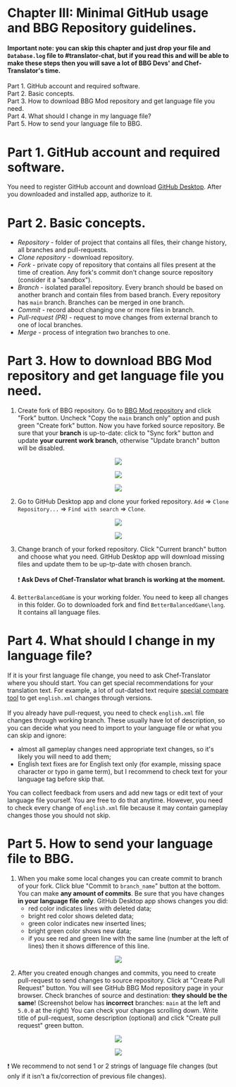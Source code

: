 # Chapter III: Minimal GitHub usage and BBG Repository guidelines.

#### Important note: you can skip this chapter and just drop your file and `Database.log` file to #translator-chat, but if you read this and will be able to make these steps then you will save a lot of BBG Devs' and Chef-Translator's time.

Part 1. GitHub account and required software.<br/>
Part 2. Basic concepts.<br/>
Part 3. How to download BBG Mod repository and get language file you need.<br/>
Part 4. What should I change in my language file?<br/>
Part 5. How to send your language file to BBG.<br/>

# Part 1. GitHub account and required software.
You need to register GitHub account and download [GitHub Desktop](https://desktop.github.com). After you downloaded and installed app, authorize to it.

# Part 2. Basic concepts.
- *Repository* - folder of project that contains all files, their change history, all branches and pull-requests.
- *Clone repository* - download repository.
- *Fork* - private copy of repository that contains all files present at the time of creation. Any fork's commit don't change source repository (consider it a "sandbox").
- *Branch* - isolated parallel repository. Every branch should be based on another branch and contain files from based branch. Every repository has `main` branch. Branches can be merged in one branch.
- *Commit* - record about changing one or more files in branch.
- *Pull-request (PR)* - request to move changes from external branch to one of local branches.
- *Merge* - process of integration two branches to one.

# Part 3. How to download BBG Mod repository and get language file you need.
1. Create fork of BBG repository. Go to [BBG Mod repository](https://github.com/CivilizationVIBetterBalancedGame/BetterBalancedGame) and click "Fork" button. Uncheck "Copy the `main` branch only" option and push green "Create fork" button. Now you have forked source repository. Be sure that your **branch** is up-to-date: click to "Sync fork" button and update **your current work branch**, otherwise "Update branch" button will be disabled.

<p align="center">
  <img src="../images/3-fork-1.png">
</p>

<p align="center">
  <img src="../images/3-fork-2.png">
</p>

<p align="center">
  <img src="../images/3-fork-3.png">
</p>

2. Go to GitHub Desktop app and clone your forked repository. `Add` => `Clone Repository...` => `Find with search` => `Clone`.

<p align="center">
  <img src="../images/3-github-app-1.png">
</p>

<p align="center">
  <img src="../images/3-github-app-2.png">
</p>

3. Change branch of your forked repository. Click "Current branch" button and choose what you need. GitHub Desktop app will download missing files and update them to be up-tp-date with chosen branch.<br/><br/>
❗ **Ask Devs of Chef-Translator what branch is working at the moment.**<br/><br/>
4. `BetterBalancedGame` is your working folder. You need to keep all changes in this folder. Go to downloaded fork and find `BetterBalancedGame\lang`. It contains all language files.

# Part 4. What should I change in my language file?
If it is your first language file change, you need to ask Chef-Translator where you should start. You can get special recommendations for your translation text. For example, a lot of out-dated text require [special compare tool](https://www.textcompare.org/xml/) to get `english.xml` changes through versions.<br/><br/>
If you already have pull-request, you need to check `english.xml` file changes through working branch. These usually have lot of description, so you can decide what you need to import to your language file or what you can skip and ignore:
- almost all gameplay changes need appropriate text changes, so it's likely you will need to add them;
- English text fixes are for English text only (for example, missing space character or typo in game term), but I recommend to check text for your language tag before skip that.

You can collect feedback from users and add new tags or edit text of your language file yourself. You are free to do that anytime. However, you need to check every change of `english.xml` file because it may contain gameplay changes those you should not skip.

# Part 5. How to send your language file to BBG.
1. When you make some local changes you can create commit to branch of your fork. Click blue "Commit to `branch_name`" button at the bottom. You can make **any amount of commits**. Be sure that you have changes **in your language file only**. GitHub Desktop app shows changes you did:
    - red color indicates lines with deleted data;
    - bright red color shows deleted data;
    - green color indicates new inserted lines;
    - bright green color shows new data;
    - if you see red and green line with the same line (number at the left of lines) then it shows difference of this line.

<p align="center">
  <img src="../images/3-github-commit.png">
</p>

2. After you created enough changes and commits, you need to create pull-request to send changes to source repository. Click at "Create Pull Request" button. You will see GitHub BBG Mod repository page in your browser. Check branches of source and destination: **they should be the same**! (Screenshot below has **incorrect** branches: `main` at the left and `5.0.0` at the right) You can check your changes scrolling down. Write title of pull-request, some description (optional) and click "Create pull request" green button.

<p align="center">
  <img src="../images/3-github-pull-request-1.png">
</p>

<p align="center">
  <img src="../images/3-github-pull-request-2.png">
</p>

❗ We recommend to not send 1 or 2 strings of language file changes (but only if it isn't a fix/correction of previous file changes).